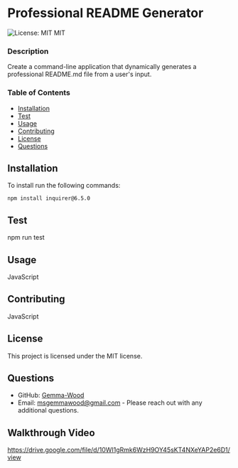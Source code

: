 
  # Professional README Generator
  
  ![License: MIT](https://img.shields.io/badge/License-MIT-blue.svg)  MIT
  
  ### Description
  Create a command-line application that dynamically generates a professional README.md file from a user's input.
  
  ### Table of Contents
  - [Installation](#installation)
  - [Test](#test)
  - [Usage](#usage)
  - [Contributing](#contributing)
  - [License](#license)
  - [Questions](#questions)
  
  ## Installation
  To install run the following commands:
  ```
  npm install inquirer@6.5.0
  ```
  ## Test
  npm run test
  
  ## Usage
  JavaScript
  
  ## Contributing
  JavaScript
  
  ## License
  This project is licensed under the MIT license.
  
  ## Questions
  - GitHub: [Gemma-Wood](https://github.com/Gemma-Wood)
  - Email: msgemmawood@gmail.com - Please reach out with any additional questions.
  
  ## Walkthrough Video
  https://drive.google.com/file/d/10WI1gRmk6WzH9OY45sKT4NXeYAP2e6D1/view
